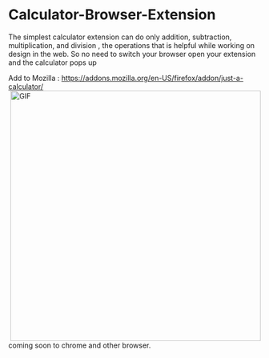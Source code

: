 # Calculator-Browser-Extension<img src="https://addons.cdn.mozilla.net/user-media/addon_icons/2684/2684964-64.png?modified=c637dfef" alt=""/>
The simplest calculator extension can do only addition, subtraction, multiplication, and division , the operations that is helpful while working on design in the web. So no need to switch your browser open your extension and the calculator pops up


Add to Mozilla : https://addons.mozilla.org/en-US/firefox/addon/just-a-calculator/
<img align="right" alt="GIF" src="https://media.discordapp.net/attachments/804395814524813330/805517981076946954/calcext1.gif" width="500" height="500" />

coming soon to chrome and other browser.
